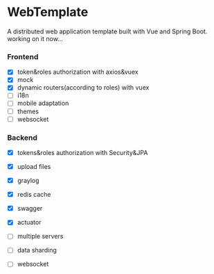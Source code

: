 # WebTemplate
A distributed web application template built with Vue and Spring Boot.
working on it now...

### Frontend
- [X] token&roles authorization with axios&vuex
- [X] mock
- [X] dynamic routers(according to roles) with vuex
- [ ] i18n
- [ ] mobile adaptation
- [ ] themes
- [ ] websocket

### Backend
- [X] tokens&roles authorization with Security&JPA
- [X] upload files
- [X] graylog
- [X] redis cache
- [X] swagger
- [X] actuator
- [ ] multiple servers
- [ ] data sharding
- [ ] websocket


